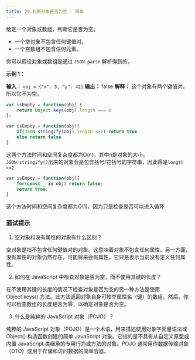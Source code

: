```yaml
---
title: 20.判断对象是否为空 - 简单
---
```

给定一个对象或数组，判断它是否为空。

- 一个空对象不包含任何键值对。
- 一个空数组不包含任何元素。

你可以假设对象或数组是通过 `JSON.parse` 解析得到的。

**示例 1：**

**输入：** `obj = {"x": 5, "y": 42}`
**输出：** false
**解释：** 这个对象有两个键值对，所以它不为空。


```js
var isEmpty = function(obj) {
    return Object.keys(obj).length === 0
};

var isEmpty = function(obj){
	if(JSON.stringify(obj).length <=2) return true
	else return false
}
```
这两个方法时间和空间复杂度都为O(n)，其中n是对象的大小。
`JSON.stringify()`出来的对象会是包含括号/花括号的字符串，因此得是`length <=2`

```js
var isEmpty = function(obj){
	for(const _ in obj) return false;
	return true;
}
```
这个方法时间和空间复杂度都为O(1)，因为只是检查是否可以进入循环

### 面试提示
1. 空对象和没有属性的对象有什么区别？

空对象是指不包含任何键值对的对象。这意味着对象不包含任何属性。另一方面，没有属性的对象仍然存在，可能将来会有属性。它只是表示当前没有定义任何属性。

2. 如何在 JavaScript 中检查对象是否为空，而不使用其键的长度？

在不使用其键的长度的情况下检查对象是否为空的另一种方法是使用 Object.keys() 方法。此方法返回对象自身可枚举属性名（键）的数组。然后，你可以检查数组的长度是否为零，以确定对象是否为空。

3. 什么是纯粹的 JavaScript 对象（POJO）？

纯粹的 JavaScript 对象（POJO）是一个术语，用来描述使用对象字面量语法或 Object() 构造函数创建的简单 JavaScript 对象。它指的是不具有从自定义原型或内置 JavaScript 类继承的专用行为或方法的对象。POJO 通常用作数据传输对象（DTO）或用于存储和访问数据的简单容器。
